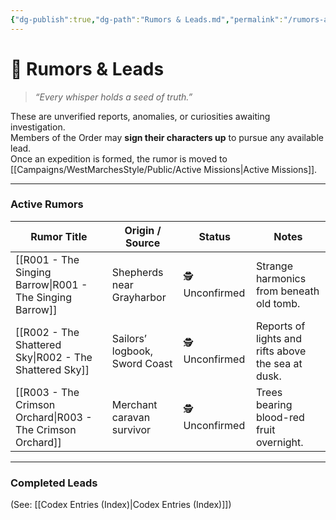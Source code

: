 ```yaml
---
{"dg-publish":true,"dg-path":"Rumors & Leads.md","permalink":"/rumors-and-leads/","title":"Rumors & Leads","tags":["rumors","leads","missions"],"dgShowFileTree":true}
---
```



# 🌿 Rumors & Leads

> *“Every whisper holds a seed of truth.”*

These are unverified reports, anomalies, or curiosities awaiting investigation.  
Members of the Order may **sign their characters up** to pursue any available lead.  
Once an expedition is formed, the rumor is moved to [[Campaigns/WestMarchesStyle/Public/Active Missions\|Active Missions]].

---

### Active Rumors

| Rumor Title | Origin / Source | Status | Notes |
|--------------|----------------|---------|-------|
| [[R001 - The Singing Barrow\|R001 - The Singing Barrow]] | Shepherds near Grayharbor | 🕵️ Unconfirmed | Strange harmonics from beneath old tomb. |
| [[R002 - The Shattered Sky\|R002 - The Shattered Sky]] | Sailors’ logbook, Sword Coast | 🕵️ Unconfirmed | Reports of lights and rifts above the sea at dusk. |
| [[R003 - The Crimson Orchard\|R003 - The Crimson Orchard]] | Merchant caravan survivor | 🕵️ Unconfirmed | Trees bearing blood-red fruit overnight. |

---

### Completed Leads
(See: [[Codex Entries (Index)\|Codex Entries (Index)]])
